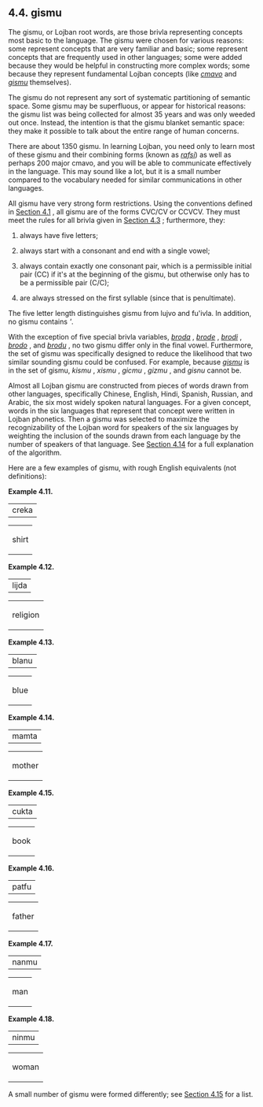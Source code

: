 <a id="section-gismu"></a>4.4. <a id="c4s4"></a>gismu
-----------------------------------------------------

<a id="id-1.5.6.2.1" class="indexterm"></a><a id="id-1.5.6.2.2" class="indexterm"></a>The gismu, or Lojban root words, are those brivla representing concepts most basic to the language. The gismu were chosen for various reasons: some represent concepts that are very familiar and basic; some represent concepts that are frequently used in other languages; some were added because they would be helpful in constructing more complex words; some because they represent fundamental Lojban concepts (like _<a id="id-1.5.6.2.3.1" class="indexterm"></a>[_cmavo_](../go01#valsi-cmavo)_ and _<a id="id-1.5.6.2.4.1" class="indexterm"></a>[_gismu_](../go01#valsi-gismu)_ themselves).

<a id="id-1.5.6.3.1" class="indexterm"></a><a id="id-1.5.6.3.2" class="indexterm"></a>The gismu do not represent any sort of systematic partitioning of semantic space. Some gismu may be superfluous, or appear for historical reasons: the gismu list was being collected for almost 35 years and was only weeded out once. Instead, the intention is that the gismu blanket semantic space: they make it possible to talk about the entire range of human concerns.

<a id="id-1.5.6.4.1" class="indexterm"></a><a id="id-1.5.6.4.2" class="indexterm"></a><a id="id-1.5.6.4.3" class="indexterm"></a>There are about 1350 gismu. In learning Lojban, you need only to learn most of these gismu and their combining forms (known as _<a id="id-1.5.6.4.4.1" class="indexterm"></a>[_rafsi_](../go01#valsi-rafsi)_) as well as perhaps 200 major cmavo, and you will be able to communicate effectively in the language. This may sound like a lot, but it is a small number compared to the vocabulary needed for similar communications in other languages.

<a id="id-1.5.6.5.1" class="indexterm"></a>All gismu have very strong form restrictions. Using the conventions defined in [Section 4.1](../chapter-morphology#section-morphology-introduction) , all gismu are of the forms CVC/CV or CCVCV. They must meet the rules for all brivla given in [Section 4.3](../section-morphology-brivla) ; furthermore, they:

1.  always have five letters;

2.  always start with a consonant and end with a single vowel;

3.  always contain exactly one consonant pair, which is a permissible initial pair (CC) if it's at the beginning of the gismu, but otherwise only has to be a permissible pair (C/C);

4.  are always stressed on the first syllable (since that is penultimate).

<a id="id-1.5.6.7.1" class="indexterm"></a>The five letter length distinguishes gismu from lujvo and fu'ivla. In addition, no gismu contains _'_.

<a id="id-1.5.6.8.1" class="indexterm"></a><a id="id-1.5.6.8.2" class="indexterm"></a>With the exception of five special brivla variables, _<a id="id-1.5.6.8.3.1" class="indexterm"></a>[_broda_](../go01#valsi-broda)_ , _<a id="id-1.5.6.8.4.1" class="indexterm"></a>[_brode_](../go01#valsi-brode)_ , _<a id="id-1.5.6.8.5.1" class="indexterm"></a>[_brodi_](../go01#valsi-brodi)_ , _<a id="id-1.5.6.8.6.1" class="indexterm"></a>[_brodo_](../go01#valsi-brodo)_ , and _<a id="id-1.5.6.8.7.1" class="indexterm"></a>[_brodu_](../go01#valsi-brodu)_ , no two gismu differ only in the final vowel. Furthermore, the set of gismu was specifically designed to reduce the likelihood that two similar sounding gismu could be confused. For example, because _<a id="id-1.5.6.8.8.1" class="indexterm"></a>[_gismu_](../go01#valsi-gismu)_ is in the set of gismu, _kismu_ , _xismu_ , _gicmu_ , _gizmu_ , and _gisnu_ cannot be.

<a id="id-1.5.6.9.1" class="indexterm"></a>Almost all Lojban gismu are constructed from pieces of words drawn from other languages, specifically Chinese, English, Hindi, Spanish, Russian, and Arabic, the six most widely spoken natural languages. For a given concept, words in the six languages that represent that concept were written in Lojban phonetics. Then a gismu was selected to maximize the recognizability of the Lojban word for speakers of the six languages by weighting the inclusion of the sounds drawn from each language by the number of speakers of that language. See [Section 4.14](../section-gismu-making) for a full explanation of the algorithm.

<a id="id-1.5.6.10.1" class="indexterm"></a>Here are a few examples of gismu, with rough English equivalents (not definitions):

<div class="interlinear-gloss-example example">
<a id="example-random-id-qJ0x"></a>

**Example 4.11. <a id="c4e4d1"></a>** 

<table class="interlinear-gloss"><colgroup></colgroup><tbody><tr class="jbo"><td>creka</td></tr></tbody></table>

<table class="interlinear-gloss"><tbody><tr class="para"><td colspan="12321"><p class="natlang">shirt</p></td></tr></tbody></table>

</div>  
<div class="interlinear-gloss-example example">
<a id="example-random-id-qj4M"></a>

**Example 4.12. <a id="c4e4d2"></a>** 

<table class="interlinear-gloss"><colgroup></colgroup><tbody><tr class="jbo"><td>lijda</td></tr></tbody></table>

<table class="interlinear-gloss"><tbody><tr class="para"><td colspan="12321"><p class="natlang">religion</p></td></tr></tbody></table>

</div>  
<div class="interlinear-gloss-example example">
<a id="example-random-id-qJ4M"></a>

**Example 4.13. <a id="c4e4d3"></a>** 

<table class="interlinear-gloss"><colgroup></colgroup><tbody><tr class="jbo"><td>blanu</td></tr></tbody></table>

<table class="interlinear-gloss"><tbody><tr class="para"><td colspan="12321"><p class="natlang">blue</p></td></tr></tbody></table>

</div>  
<div class="interlinear-gloss-example example">
<a id="example-random-id-qJ5Y"></a>

**Example 4.14. <a id="c4e4d4"></a>** 

<table class="interlinear-gloss"><colgroup></colgroup><tbody><tr class="jbo"><td>mamta</td></tr></tbody></table>

<table class="interlinear-gloss"><tbody><tr class="para"><td colspan="12321"><p class="natlang">mother</p></td></tr></tbody></table>

</div>  
<div class="interlinear-gloss-example example">
<a id="example-random-id-qj6K"></a>

**Example 4.15. <a id="c4e4d5"></a>** 

<table class="interlinear-gloss"><colgroup></colgroup><tbody><tr class="jbo"><td>cukta</td></tr></tbody></table>

<table class="interlinear-gloss"><tbody><tr class="para"><td colspan="12321"><p class="natlang">book</p></td></tr></tbody></table>

</div>  
<div class="interlinear-gloss-example example">
<a id="example-random-id-qJ6R"></a>

**Example 4.16. <a id="c4e4d6"></a>** 

<table class="interlinear-gloss"><colgroup></colgroup><tbody><tr class="jbo"><td>patfu</td></tr></tbody></table>

<table class="interlinear-gloss"><tbody><tr class="para"><td colspan="12321"><p class="natlang">father</p></td></tr></tbody></table>

</div>  
<div class="interlinear-gloss-example example">
<a id="example-random-id-qJ6y"></a>

**Example 4.17. <a id="c4e4d7"></a>** 

<table class="interlinear-gloss"><colgroup></colgroup><tbody><tr class="jbo"><td>nanmu</td></tr></tbody></table>

<table class="interlinear-gloss"><tbody><tr class="para"><td colspan="12321"><p class="natlang">man</p></td></tr></tbody></table>

</div>  
<div class="interlinear-gloss-example example">
<a id="example-random-id-qj71"></a>

**Example 4.18. <a id="c4e4d8"></a>** 

<table class="interlinear-gloss"><colgroup></colgroup><tbody><tr class="jbo"><td>ninmu</td></tr></tbody></table>

<table class="interlinear-gloss"><tbody><tr class="para"><td colspan="12321"><p class="natlang">woman</p></td></tr></tbody></table>

</div>  

A small number of gismu were formed differently; see [Section 4.15](../section-cultural-gismu) for a list.